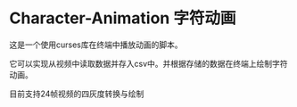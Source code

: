 # Character-Animation 字符动画

这是一个使用curses库在终端中播放动画的脚本。

它可以实现从视频中读取数据并存入csv中。并根据存储的数据在终端上绘制字符动画。

目前支持24帧视频的四灰度转换与绘制